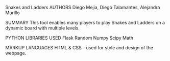 Snakes and Ladders
AUTHORS
Diego Mejia, Diego Talamantes, Alejandra Murillo

SUMMARY
This tool enables many players to play Snakes and Ladders on a dynamic board with multiple levels. 

PYTHON LIBRARIES USED
Flask 
Random
Numpy
Scipy
Math

MARKUP LANGUAGES
HTML & CSS - used for style and design of the webpage.